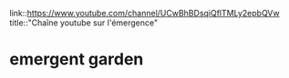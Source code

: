 link::https://www.youtube.com/channel/UCwBhBDsqiQflTMLy2epbQVw
title::"Chaîne youtube sur l'émergence"
# emergent garden
